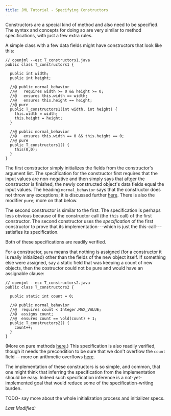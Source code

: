```yaml
---
title: JML Tutorial - Specifying Constructors
---
```


Constructors are a special kind of method and also need to be specified. The syntax and concepts for doing so are very similar to method specifications, with just a few extra rules.

A simple class with a few data fields might have constructors that look like this:
```
// openjml --esc T_constructors1.java
public class T_constructors1 {

  public int width;
  public int height;

  //@ public normal_behavior
  //@   requires width >= 0 && height >= 0;
  //@   ensures this.width == width;
  //@   ensures this.height == height;
  //@ pure
  public T_constructors1(int width, int height) {
    this.width = width;
    this.height = height;
  }

  //@ public normal_behavior
  //@   ensures this.width == 0 && this.height == 0;
  //@ pure
  public T_constructors1() {
    this(0,0);
  }
}
```

The first constructor simply initializes the fields from the constructor's argument list. The specification for the constructor first requires that the 
input values are non-negative and then simply says that aftger the constructor is finished, the newly constructed object's data fields equal the input
values. The heading `normal_behavior` says that the constructor does not throw any exceptions; it is discussed further [here](TBD).
There is also the modifier `pure`; more on that below.

The second constructor is similar to the first. The specification is perhaps less obvious because of the constructor call (the `this` call) of the first
constructor. The second constructor uses the _specification_ of the first constructor to prove that its implementation---which is just the this-call--- satisfies its specification.

Both of these specifications are readily verified.

For a constructor, `pure` means that nothing is assigned (for a constructor it is really initialized) other than the
fields of the new object itself. If something else were assigned, say a static field that was keeping a count of new objects, then the costructor could not be pure and would have an assignable clause:
```
// openjml --esc T_constructors2.java
public class T_constructors2 {

  public static int count = 0;

  //@ public normal_behavior
  //@  requires count < Integer.MAX_VALUE;
  //@  assigns count;
  //@  ensures count == \old(count) + 1;
  public T_constructors2() {
    count++;
  }
}
``` 

(More on pure methods [here](TBD).)
This specification is also readily verified, though it needs the precondition to be sure that we don't overflow the `count` field -- more on arithmetic overflows [here](ArithmeticModes).

The implementation of these constructors is so simple, and common, that one might think that inferring the specification from the implementation should be easy. Indeed such specification inference is a not-yet-implemented goal that would reduce some of the specification-writing burden.

TODO- say more about the whole initialization process and initializer specs.


<i>Last Modified: <script type="text/javascript"> document.write(new Date(document.lastModified).toUTCString())</script></i>
